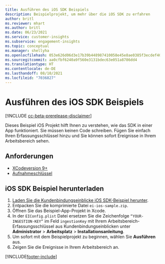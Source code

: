 ```yaml
---
title: Ausführen des iOS SDK Beispiels
description: Beispielprojekt, um mehr über die iOS SDK zu erfahren
author: britl
ms.reviewer: mhart
ms.author: britl
ms.date: 06/23/2021
ms.service: customer-insights
ms.subservice: engagement-insights
ms.topic: conceptual
ms.manager: shellyha
ms.openlocfilehash: 053e626d06d3e17b39b448987410058e45e8ae0385f3ecdef40314cb46ae4bf4
ms.sourcegitcommit: aa0cfbf6240a9f560e3131bdec63e051a8786dd4
ms.translationtype: HT
ms.contentlocale: de-DE
ms.lasthandoff: 08/10/2021
ms.locfileid: "7036827"
---
```

# <a name="run-the-ios-sdk-sample"></a>Ausführen des iOS SDK Beispiels

[!INCLUDE [cc-beta-prerelease-disclaimer](includes/cc-beta-prerelease-disclaimer.md)]

Dieses Beispiel iOS Projekt hilft Ihnen zu verstehen, wie das SDK in einer App funktioniert. Sie müssen keinen Code schreiben. Fügen Sie einfach Ihren Erfassungsschlüssel hinzu und Sie können sofort Ereignisse in Ihrem Arbeitsbereich sehen.

## <a name="prerequisites"></a>Anforderungen

- [XCodeversion 9+](https://developer.apple.com/xcode/downloads/)
- [Aufnahmeschlüssel](get-started-ios.md)

## <a name="download-the-ios-sdk-sample"></a>iOS SDK Beispiel herunterladen

1. [Laden Sie die Kundenbindungseinblicke iOS SDK-Beispiel herunter](https://download.pi.dynamics.com/sdk/EI-SDKs/ei-ios-sample.zip).
1. Entpacken Sie die komprimierte Datei `ei-ios-sample.zip`.
1. Öffnen Sie das Beispiel-App-Projekt in Xcode.
1. In der `EIConfig.plist` Datei ersetzen Sie die Zeichenfolge `“YOUR-INGESTION-KEY”` im Feld `ingestionKey` mit Ihrem Arbeitsbereich-Erfassungsschlüssel aus Kundenbindungseinblicken unter **Administrator** > **Arbeitsplatz** > **Installationsanleitung**.
1. Um sofort mit dem Beispielprojekt zu beginnen, wählen Sie **Ausführen** aus.
1. Zeigen Sie die Ereignisse in Ihrem Arbeitsbereich an.

[!INCLUDE[footer-include](../includes/footer-banner.md)]
